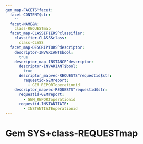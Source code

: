 ```yaml
---
gem_map-FACETS^facet:
  facet-CONTENT$str:
    ''
  facet-NAME&%:
    class-REQUESTmap
  facet_map-CLASSIFIERS^classifier:
    classifier-CLASS&class:
      class-CLASS
  facet_map-DESCRIPTORS^descriptor:
    descriptor-INVARIANT$bool:
      true
    descriptor_map-INSTANCE^descriptor:
      descriptor-INVARIANT$bool:
        true
      descriptor_mapvec-REQUESTS^requestid$str:
        requestid-GEMreport:
          - GEM_REPORToperationid
    descriptor_mapvec-REQUESTS^requestid$str:
      requestid-GEMreport:
        - GEM_REPORToperationid
      requestid-INSTANTIATE:
        - INSTANTIATEoperationid
---
```

# Gem SYS+class-REQUESTmap

